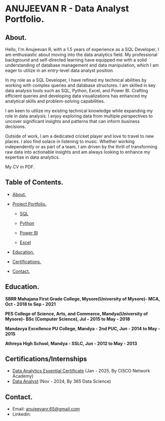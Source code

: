 # ANUJEEVAN R - Data Analyst Portfolio.

## About.

Hello, I'm Anujeevan R, with a 1.5 years of experience as a SQL Developer, I am enthusiastic about moving into the data analytics field. My professional background and self-directed learning have equipped me with a solid understanding of database management and data manipulation, which I am eager to utilize in an entry-level data analyst position.

In my role as a SQL Developer, I have refined my technical abilities by working with complex queries and database structures. I am skilled in key data analysis tools such as SQL, Python, Excel, and Power BI. Crafting efficient queries and developing data visualizations has enhanced my analytical skills and problem-solving capabilities.

I am keen to utilize my existing technical knowledge while expanding my role in data analysis. I enjoy exploring data from multiple perspectives to uncover significant insights and patterns that can inform business decisions.

Outside of work, I am a dedicated cricket player and love to travel to new places. I also find solace in listening to music. Whether working independently or as part of a team, I am driven by the thrill of transforming raw data into actionable insights and am always looking to enhance my expertise in data analytics.

My CV in PDF.

## Table of Contents.
- [About.](https://github.com/anujeevan-raju/Data-Analysis-Portfolio/blob/main/README.md#about)
 
- [Project Portfolio.](https://github.com/anujeevan-raju/Projects)
  
  * [SQL](https://github.com/anujeevan-raju/Projects/blob/main/SQL_Projects/SQL_Description.md)
  	 
  * [Python](https://github.com/anujeevan-raju/Projects/blob/main/Python_Projects/Python_Description.md)
  
  * [Power BI](https://github.com/anujeevan-raju/Projects/blob/main/Power%20BI_Projects/Power%20BI_Description.md)
    
  * [Excel](https://github.com/anujeevan-raju/Projects/blob/main/Excel_Projects/Excel_Description.md)
 
- [Education.](https://github.com/anujeevan-raju/Data-Analysis-Portfolio/blob/main/README.md#education)
  
- [Certifications.](https://github.com/anujeevan-raju/Certifications)
  
- [Contact.](https://github.com/anujeevan-raju/Data-Analysis-Portfolio/blob/main/README.md#contact)
   
## Education.
**SBRR Mahajana First Grade College, Mysore(University of Mysore)- MCA, Oct - 2018 to Sep - 2021**
 
**PES College of Science, Arts, and Commerce, Mandya(University of Mysore)- BSc (Computer Science), Jul - 2015 to May - 2018**

**Mandavya Excellence PU College, Mandya - 2nd PUC, Jun - 2014 to May - 2015**

**Athreya High School, Mandya - SSLC, Jun - 2012 to May - 2013**

## Certifications/Internships
- [Data Analytics Essential Certificate](https://github.com/anujeevan-raju/Certifications/blob/main/Data%20Analytics%20Certificate%20by%20CISCO.pdf) (Jan - 2025, By CISCO Network Academy)
- [Data Analyst](https://learn.365datascience.com/c/34a7a393ba/) (Nov - 2024, By 365 Data Science)

## Contact.

- Email: anujeevanr.65@gmail.com
- Linkedin:


 


